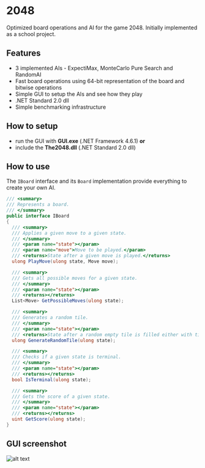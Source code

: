 # 2048
Optimized board operations and AI for the game 2048. Initially implemented as a school project.

## Features
- 3 implemented AIs - ExpectiMax, MonteCarlo Pure Search and RandomAI
- Fast board operations using 64-bit representation of the board and bitwise operations
- Simple GUI to setup the AIs and see how they play
- .NET Standard 2.0 dll
- Simple benchmarking infrastructure

## How to setup
- run the GUI with **GUI.exe** (.NET Framework 4.6.1) **or**
- include the **The2048.dll** (.NET Standard 2.0 dll)

## How to use
The `IBoard` interface and its `Board` implementation provide everything to create your own AI.

```C#
/// <summary>
/// Represents a board.
/// </summary>
public interface IBoard
{
  /// <summary>
  /// Applies a given move to a given state.
  /// </summary>
  /// <param name="state"></param>
  /// <param name="move">Move to be played.</param>
  /// <returns>State after a given move is played.</returns>
  ulong PlayMove(ulong state, Move move);

  /// <summary>
  /// Gets all possible moves for a given state.
  /// </summary>
  /// <param name="state"></param>
  /// <returns></returns>
  List<Move> GetPossibleMoves(ulong state);

  /// <summary>
  /// Generates a random tile.
  /// </summary>
  /// <param name="state"></param>
  /// <returns>State after a random empty tile is filled either with tile 2 or 4.</returns>
  ulong GenerateRandomTile(ulong state);

  /// <summary>
  /// Checks if a given state is terminal.
  /// </summary>
  /// <param name="state"></param>
  /// <returns></returns>
  bool IsTerminal(ulong state);

  /// <summary>
  /// Gets the score of a given state.
  /// </summary>
  /// <param name="state"></param>
  /// <returns></returns>
  uint GetScore(ulong state);
}
```

## GUI screenshot
![alt text](http://github.ondra.nepozitek.cz/2048/image.png)
